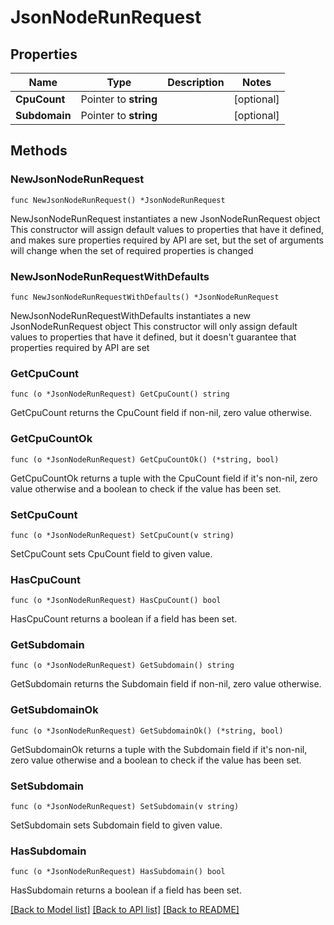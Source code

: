 # JsonNodeRunRequest

## Properties

Name | Type | Description | Notes
------------ | ------------- | ------------- | -------------
**CpuCount** | Pointer to **string** |  | [optional] 
**Subdomain** | Pointer to **string** |  | [optional] 

## Methods

### NewJsonNodeRunRequest

`func NewJsonNodeRunRequest() *JsonNodeRunRequest`

NewJsonNodeRunRequest instantiates a new JsonNodeRunRequest object
This constructor will assign default values to properties that have it defined,
and makes sure properties required by API are set, but the set of arguments
will change when the set of required properties is changed

### NewJsonNodeRunRequestWithDefaults

`func NewJsonNodeRunRequestWithDefaults() *JsonNodeRunRequest`

NewJsonNodeRunRequestWithDefaults instantiates a new JsonNodeRunRequest object
This constructor will only assign default values to properties that have it defined,
but it doesn't guarantee that properties required by API are set

### GetCpuCount

`func (o *JsonNodeRunRequest) GetCpuCount() string`

GetCpuCount returns the CpuCount field if non-nil, zero value otherwise.

### GetCpuCountOk

`func (o *JsonNodeRunRequest) GetCpuCountOk() (*string, bool)`

GetCpuCountOk returns a tuple with the CpuCount field if it's non-nil, zero value otherwise
and a boolean to check if the value has been set.

### SetCpuCount

`func (o *JsonNodeRunRequest) SetCpuCount(v string)`

SetCpuCount sets CpuCount field to given value.

### HasCpuCount

`func (o *JsonNodeRunRequest) HasCpuCount() bool`

HasCpuCount returns a boolean if a field has been set.

### GetSubdomain

`func (o *JsonNodeRunRequest) GetSubdomain() string`

GetSubdomain returns the Subdomain field if non-nil, zero value otherwise.

### GetSubdomainOk

`func (o *JsonNodeRunRequest) GetSubdomainOk() (*string, bool)`

GetSubdomainOk returns a tuple with the Subdomain field if it's non-nil, zero value otherwise
and a boolean to check if the value has been set.

### SetSubdomain

`func (o *JsonNodeRunRequest) SetSubdomain(v string)`

SetSubdomain sets Subdomain field to given value.

### HasSubdomain

`func (o *JsonNodeRunRequest) HasSubdomain() bool`

HasSubdomain returns a boolean if a field has been set.


[[Back to Model list]](../README.md#documentation-for-models) [[Back to API list]](../README.md#documentation-for-api-endpoints) [[Back to README]](../README.md)


